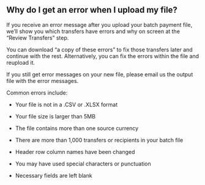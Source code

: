 ## Why do I get an error when I upload my file?  
If you receive an error message after you upload your batch payment file, we’ll show you which transfers have errors and why on screen at the “Review Transfers” step.

You can download “a copy of these errors” to fix those transfers later and continue with the rest. Alternatively, you can fix the errors within the file and reupload it.

If you still get error messages on your new file, please email us the output file with the error messages. 

Common errors include: 

  * Your file is not in a .CSV or .XLSX format

  * Your file size is larger than 5MB

  * The file contains more than one source currency

  * There are more than 1,000 transfers or recipients in your batch file

  * Header row column names have been changed

  * You may have used special characters or punctuation

  * Necessary fields are left blank
